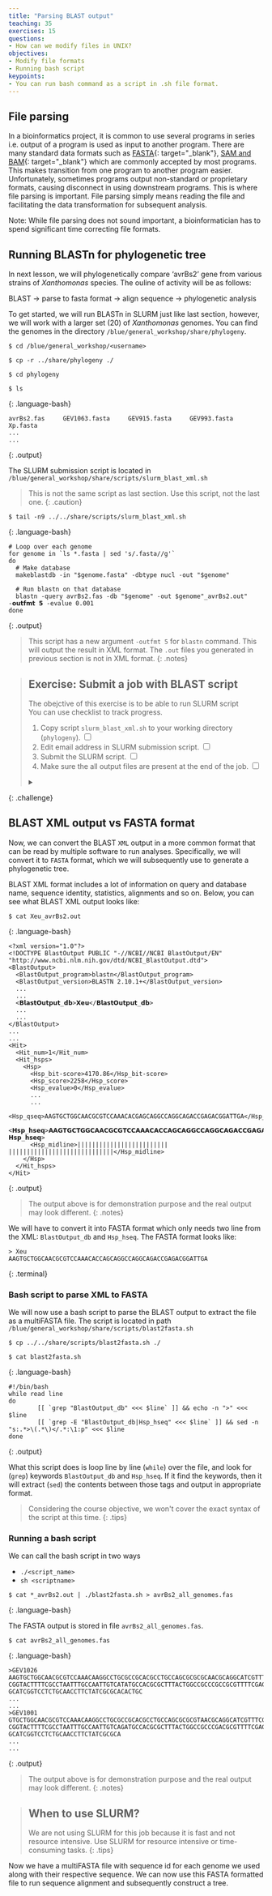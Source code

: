 ```yaml
---
title: "Parsing BLAST output"
teaching: 35
exercises: 15
questions:
- How can we modify files in UNIX?
objectives:
- Modify file formats 
- Running bash script
keypoints:
- You can run bash command as a script in .sh file format. 
---
```


## File parsing

In a bioinformatics project, it is common to use several programs in series
i.e. output of a program is used as input to another program. 
There are many standard data formats such as 
[FASTA](https://en.wikipedia.org/wiki/FASTA_format){: target="_blank"}, 
[SAM and BAM](https://samtools.github.io/hts-specs/SAMv1.pdf){: target="_blank"} which are 
commonly accepted by most programs. 
This makes transition from one program to another program easier.
Unfortunately, sometimes programs output non-standard or 
proprietary formats, causing disconnect in using downstream programs. 
This is where file parsing is important. 
File parsing simply means reading the file and facilitating the data 
transformation for subsequent analysis.

Note: While file parsing does not sound important, a bioinformatician has 
to spend significant time correcting file formats.

## Running BLASTn for phylogenetic tree

In next lesson, we will phylogenetically compare ‘avrBs2’ gene 
from various strains of *Xanthomonas* species.
The ouline of activity will be as follows:

BLAST &rarr; parse to fasta format &rarr; align sequence &rarr; phylogenetic analysis
 
To get started, we will run BLASTn in SLURM just like last section, 
however, we will work with a larger set (20) of *Xanthomonas* genomes.
You can find the genomes in the directory 
`/blue/general_workshop/share/phylogeny`. 

~~~
$ cd /blue/general_workshop/<username>

$ cp -r ../share/phylogeny ./

$ cd phylogeny

$ ls
~~~
{: .language-bash}

~~~
avrBs2.fas     GEV1063.fasta     GEV915.fasta     GEV993.fasta     Xp.fasta
...
...
~~~
{: .output}

The SLURM submission script is located in `/blue/general_workshop/share/scripts/slurm_blast_xml.sh`

> This is not the same script as last section. Use this script, not the last one.
{: .caution}

~~~
$ tail -n9 ../../share/scripts/slurm_blast_xml.sh
~~~
{: .language-bash}

~~~
# Loop over each genome
for genome in `ls *.fasta | sed 's/.fasta//g'`
do
  # Make database
  makeblastdb -in "$genome.fasta" -dbtype nucl -out "$genome"

  # Run blastn on that database
  blastn -query avrBs2.fas -db "$genome" -out $genome"_avrBs2.out" -𝗼𝘂𝘁𝗳𝗺𝘁 𝟱 -evalue 0.001
done
~~~
{: .output}

> This script has a new argument `-outfmt 5` for `blastn` command. This will output the result in XML format.
> The `.out` files you generated in previous section is not in XML format.
{: .notes}



> ## Exercise: Submit a job with BLAST script
> 
> The obejctive of this exercise is to be able to run SLURM script  
> You can use checklist to track progress.
> 1. Copy script `slurm_blast_xml.sh` to your working directory (`phylogeny`). <input type="checkbox">
> 2. Edit email address in SLURM submission script. <input type="checkbox">
> 3. Submit the SLURM script. <input type="checkbox">
> 4. Make sure the all output files are present at the end of the job. <input type="checkbox">
> 
> <details markdown="1">
>   <summary></summary>
> ~~~
> #1
> $ cp ../../share/scripts/slurm_blast_xml.sh ./
> 
> #2
> $ nano slurm_blast_xml.sh
> → edit email address → ctrl+x → y → press enter
> 
> #3
> $ sbatch slurm_blast_xml.sh
>
> #4
> $ ls *_avrBs2.out | wc -l
> ~~~
> {: .language-bash}
>
> The output of answer #4 should be 20 if everything went fine.  
>
> </details>
{: .challenge}

## BLAST XML output vs FASTA format

Now, we can convert the BLAST `XML` output in a more common format
that can be read by multiple software to run analyses. 
Specifically, we will convert it to `FASTA` format, which we
will subsequently use to generate a phylogenetic tree.

BLAST XML format includes a lot of information on query and database name, 
sequence identity, statistics, alignments and so on.
Below, you can see what BLAST XML output looks like:

~~~
$ cat Xeu_avrBs2.out
~~~
{: .language-bash}

~~~
<?xml version="1.0"?>
<!DOCTYPE BlastOutput PUBLIC "-//NCBI//NCBI BlastOutput/EN" "http://www.ncbi.nlm.nih.gov/dtd/NCBI_BlastOutput.dtd">
<BlastOutput>
  <BlastOutput_program>blastn</BlastOutput_program>
  <BlastOutput_version>BLASTN 2.10.1+</BlastOutput_version>
  ...
  ...
  <𝗕𝗹𝗮𝘀𝘁𝗢𝘂𝘁𝗽𝘂𝘁_𝗱𝗯>𝗫𝗲𝘂</𝗕𝗹𝗮𝘀𝘁𝗢𝘂𝘁𝗽𝘂𝘁_𝗱𝗯>
  ...
  ...
</BlastOutput>
...
...
<Hit>
  <Hit_num>1</Hit_num>
  <Hit_hsps>
    <Hsp>
      <Hsp_bit-score>4170.86</Hsp_bit-score>
      <Hsp_score>2258</Hsp_score>
      <Hsp_evalue>0</Hsp_evalue>
      ...
      ...
      <Hsp_qseq>AAGTGCTGGCAACGCGTCCAAACACGAGCAGGCCAGGCAGACCGAGACGGATTGA</Hsp_qseq>
      <𝗛𝘀𝗽_𝗵𝘀𝗲𝗾>𝗔𝗔𝗚𝗧𝗚𝗖𝗧𝗚𝗚𝗖𝗔𝗔𝗖𝗚𝗖𝗚𝗧𝗖𝗖𝗔𝗔𝗔𝗖𝗔𝗖𝗖𝗔𝗚𝗖𝗔𝗚𝗚𝗖𝗖𝗔𝗚𝗚𝗖𝗔𝗚𝗔𝗖𝗖𝗚𝗔𝗚𝗔𝗖𝗚𝗚𝗔𝗧𝗧𝗚𝗔</𝗛𝘀𝗽_𝗵𝘀𝗲𝗾>
      <Hsp_midline>||||||||||||||||||||||||| |||||||||||||||||||||||||||||</Hsp_midline>
    </Hsp>
  </Hit_hsps>
</Hit>
~~~
{: .output}

> The output above is for demonstration purpose and the real output may look different.
{: .notes}

We will have to convert it into FASTA format which only needs two line from the XML:
`BlastOutput_db` and `Hsp_hseq`. The FASTA format looks like:

~~~
> Xeu
AAGTGCTGGCAACGCGTCCAAACACCAGCAGGCCAGGCAGACCGAGACGGATTGA
~~~
{: .terminal}

### Bash script to parse XML to FASTA

We will now use a bash script to parse the BLAST output to 
extract the file as a multiFASTA file.
The script is located in path `/blue/general_workshop/share/scripts/blast2fasta.sh`

~~~
$ cp ../../share/scripts/blast2fasta.sh ./   

$ cat blast2fasta.sh
~~~
{: .language-bash}

~~~
#!/bin/bash
while read line
do
        [[ `grep "BlastOutput_db" <<< $line` ]] && echo -n ">" <<< $line
        [[ `grep -E "BlastOutput_db|Hsp_hseq" <<< $line` ]] && sed -n "s:.*>\(.*\)</.*:\1:p" <<< $line
done
~~~
{: .output}

What this script does is loop line by line (`while`) over the file, 
and look for (`grep`) keywords `BlastOutput_db` and `Hsp_hseq`.
If it find the keywords, then it will extract (`sed`) the contents
between those tags and output in appropriate format.

> Considering the course objective, we won't cover the exact syntax of the script at this time. 
{: .tips}

### Running a bash script

We can call the bash script in two ways

- `./<script_name>`
- `sh <scriptname>`

~~~
$ cat *_avrBs2.out | ./blast2fasta.sh > avrBs2_all_genomes.fas
~~~
{: .language-bash}

The FASTA output is stored in file `avrBs2_all_genomes.fas`.

~~~
$ cat avrBs2_all_genomes.fas
~~~
{: .language-bash}

~~~
>GEV1026
AAGTGCTGGCAACGCGTCCAAACAAGGCCTGCGCCGCACGCCTGCCAGCGCGCGCAACGCAGGCATCGTTTCGCATCCGGG
CGGTACTTTTCGCCTAATTTGCCAATTGTCATATGCCACGCGCTTTACTGGCCGCCCGCCGCGTTTTCGAGGTCATCATGC
GCATCGGTCCTCTGCAACCTTCTATCGCGCACACTGC
...
...
>GEV1001
GTGCTGGCAACGCGTCCAAACAAGGCCTGCGCCGCACGCCTGCCAGCGCGCGTAACGCAGGCATCGTTTCGCATCGGCGGG
CGGTACTTTTCGCCTAATTTGCCAATTGTCAGATGCCACGCGCTTTACTGGCCGCCCGACGCGTTTTCGAGGTCATCATGC
GCATCGGTCCTCTGCAACCTTCTATCGCGCA
...
...
~~~
{: .output}

> The output above is for demonstration purpose and the real output may look different.
{: .notes}

> ## When to use SLURM?
> We are not using SLURM for this job because it is fast and not resource intensive.
> Use SLURM for resource intensive or time-consuming tasks.
{: .tips}

Now we have a multiFASTA file with sequence id for each genome 
we used along with their respective sequence. 
We can now use this FASTA formatted file to run sequence alignment and 
subsequently construct a tree.
